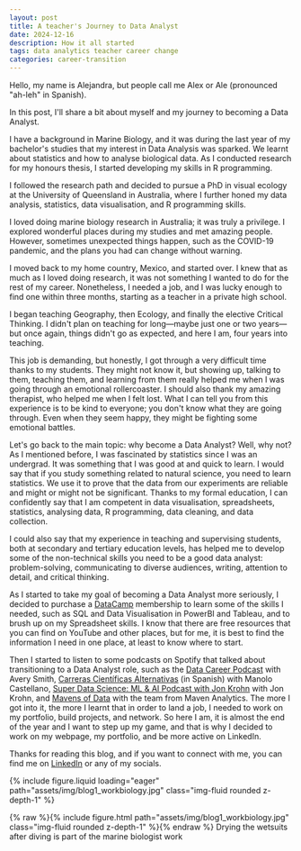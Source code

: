 ```yaml
---
layout: post
title: A teacher's Journey to Data Analyst
date: 2024-12-16
description: How it all started
tags: data analytics teacher career change
categories: career-transition
---
```


Hello, my name is Alejandra, but people call me Alex or Ale (pronounced "ah-leh" in Spanish).

In this post, I'll share a bit about myself and my journey to becoming a Data Analyst.

I have a background in Marine Biology, and it was during the last year of my bachelor's studies that my interest in Data Analysis was sparked. We learnt about statistics and how to analyse biological data. As I conducted research for my honours thesis, I started developing my skills in R programming.

I followed the research path and decided to pursue a PhD in visual ecology at the University of Queensland in Australia, where I further honed my data analysis, statistics, data visualisation, and R programming skills.

I loved doing marine biology research in Australia; it was truly a privilege. I explored wonderful places during my studies and met amazing people. However, sometimes unexpected things happen, such as the COVID-19 pandemic, and the plans you had can change without warning.

I moved back to my home country, Mexico, and started over. I knew that as much as I loved doing research, it was not something I wanted to do for the rest of my career. Nonetheless, I needed a job, and I was lucky enough to find one within three months, starting as a teacher in a private high school.

I began teaching Geography, then Ecology, and finally the elective Critical Thinking. I didn't plan on teaching for long—maybe just one or two years—but once again, things didn't go as expected, and here I am, four years into teaching.

This job is demanding, but honestly, I got through a very difficult time thanks to my students. They might not know it, but showing up, talking to them, teaching them, and learning from them really helped me when I was going through an emotional rollercoaster. I should also thank my amazing therapist, who helped me when I felt lost. What I can tell you from this experience is to be kind to everyone; you don't know what they are going through. Even when they seem happy, they might be fighting some emotional battles.

Let's go back to the main topic: why become a Data Analyst? Well, why not? As I mentioned before, I was fascinated by statistics since I was an undergrad. It was something that I was good at and quick to learn. I would say that if you study something related to natural science, you need to learn statistics. We use it to prove that the data from our experiments are reliable and might or might not be significant. Thanks to my formal education, I can confidently say that I am competent in data visualisation, spreadsheets, statistics, analysing data, R programming, data cleaning, and data collection.

I could also say that my experience in teaching and supervising students, both at secondary and tertiary education levels, has helped me to develop some of the non-technical skills you need to be a good data analyst: problem-solving, communicating to diverse audiences, writing, attention to detail, and critical thinking.

As I started to take my goal of becoming a Data Analyst more seriously, I decided to purchase a [DataCamp](https://www.datacamp.com/) membership to learn some of the skills I needed, such as SQL and Data Visualisation in PowerBI and Tableau, and to brush up on my Spreadsheet skills. I know that there are free resources that you can find on YouTube and other places, but for me, it is best to find the information I need in one place, at least to know where to start.

Then I started to listen to some podcasts on Spotify that talked about transitioning to a Data Analyst role, such as the [Data Career Podcast](https://datacareerpodcast.com/) with Avery Smith, [Carreras Científicas Alternativas](https://carrerascientificasalternativas.com/podcast-entrevistas/) (in Spanish) with Manolo Castellano, [Super Data Science: ML & AI Podcast with Jon Krohn](https://www.superdatascience.com/podcast)  with Jon Krohn, and [Mavens of Data](https://mavenanalytics.io/mavens-of-data) with the team from Maven Analytics. The more I got into it, the more I learnt that in order to land a job, I needed to work on my portfolio, build projects, and network. So here I am, it is almost the end of the year and I want to step up my game, and that is why I decided to work on my webpage, my portfolio, and be more active on LinkedIn.

Thanks for reading this blog, and if you want to connect with me, you can find me on [LinkedIn](https://www.linkedin.com/in/alejandralopezgalan/)  or any of my socials.

{% include figure.liquid loading="eager" path="assets/img/blog1_workbiology.jpg" class="img-fluid rounded z-depth-1" %}


{% raw %}{% include figure.html path="assets/img/blog1_workbiology.jpg" class="img-fluid rounded z-depth-1" %}{% endraw %}
Drying the wetsuits after diving is part of the marine biologist work


